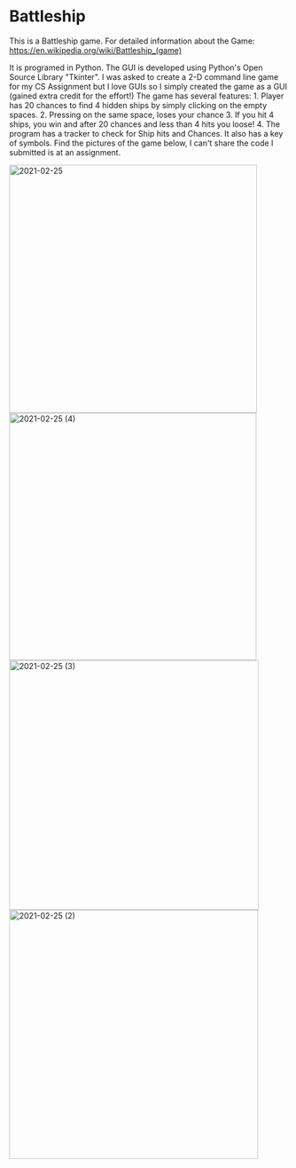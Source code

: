 # Battleship
This is a Battleship game. For detailed information about the Game: https://en.wikipedia.org/wiki/Battleship_(game)

It is programed in Python. The GUI is developed using Python's Open Source Library "Tkinter". I was asked to create a 2-D command line game for my CS Assignment but I love GUIs so I simply created the game as a GUI (gained extra credit for the effort!)
The game has several features:
     1. Player has 20 chances to find 4 hidden ships by simply clicking on the empty spaces.
     2.  Pressing on the same space, loses your chance
     3.  If you hit 4 ships, you win and after 20 chances and less than 4 hits you loose!
     4.  The program has a tracker to check for Ship hits and Chances. It also has a key of symbols.
Find the pictures of the game below, I can't share the code I submitted is at an assignment.


<img width="447" alt="2021-02-25" src="https://user-images.githubusercontent.com/68902873/109202870-87bc1100-77b4-11eb-8e78-cc308544cb3b.png"> <img width="446" alt="2021-02-25 (4)" src="https://user-images.githubusercontent.com/68902873/109202878-88ed3e00-77b4-11eb-978a-8a37a0a06ac3.png"> <img width="450" alt="2021-02-25 (3)" src="https://user-images.githubusercontent.com/68902873/109202894-8b4f9800-77b4-11eb-85b0-e955dd170b88.png"> <img width="449" alt="2021-02-25 (2)" src="https://user-images.githubusercontent.com/68902873/109202896-8be82e80-77b4-11eb-9c5e-8d71dc572f5a.png">


